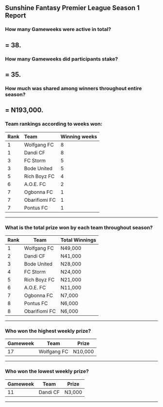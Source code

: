 ## Sunshine Fantasy Premier League Season 1 Report
### How many Gameweeks were active in total?  
   **= 38.**
---
### How many Gameweeks did participants stake?  
   **= 35.**
---
### How much was shared among winners throughout entire season?  
   **= N193,000.**
---
### Team rankings according to weeks won:

| Rank | Team          | Winning weeks |
|:------|:---------------|:---------------|
| 1    | Wolfgang FC   | 8             |
| 1    | Dandi CF      | 8             |
| 3    | FC Storm      | 5             |
| 3    | Bode United   | 5             |
| 5    | Rich Boyz FC  | 4             |
| 6    | A.O.E. FC     | 2             |
| 7    | Ogbonna FC    | 1             |
| 7    | Obarifiomi FC | 1             |
| 7    | Pontus FC     | 1             |
---
### What is the total prize won by each team throughout season?

| Rank | Team          | Total Winnings |
|------|---------------|----------------|
| 1    | Wolfgang FC   | N49,000        |
| 2    | Dandi CF      | N41,000        |
| 3    | Bode United   | N28,000        |
| 4    | FC Storm      | N24,000        |
| 5    | Rich Boyz FC  | N21,000        |
| 6    | A.O.E. FC     | N11,000        |
| 7    | Ogbonna FC    | N7,000         |
| 8    | Pontus FC     | N6,000         |
| 8    | Obarifiomi FC | N6,000         |
---
### Who won the highest weekly prize?

| Gameweek | Team        | Prize   |
|----------|-------------|---------|
| 17       | Wolfgang FC | N10,000 |
---
### Who won the lowest weekly prize?

| Gameweek | Team        | Prize   |
|----------|-------------|---------|
| 11       | Dandi CF    | N3,000  |
--- 

